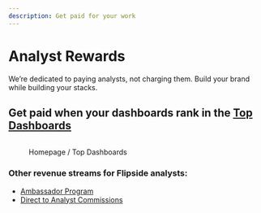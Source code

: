 ```yaml
---
description: Get paid for your work
---
```


# Analyst Rewards

We’re dedicated to paying analysts, not charging them. Build your brand while building your stacks.&#x20;

## Get paid when your dashboards rank in the [Top Dashboards](top-dashboards/)

<figure><img src="../../.gitbook/assets/Screenshot 2024-11-01 at 1.22.14 PM.png" alt=""><figcaption><p>Homepage / Top Dashboards</p></figcaption></figure>

### **Other revenue streams for Flipside analysts:**

* [Ambassador Program ](ambassador-program.md)
* [Direct to Analyst Commissions](direct-to-analyst-commissions.md)

